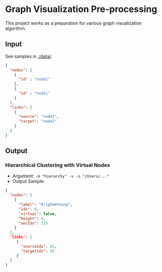 # Graph Visualization Pre-processing

This project works as a preparation for various graph visualization algorithm.

## Input
See samples in  [./data/](https://github.com/Francbob/GraphVisPreprocess/tree/master/data).

```json
{
  "nodes": [
    {
      "id" : "node1"
    },
    {
      "id" : "node1"
    }
  ],
  "links": [
    {
      "source": "node1",
      "target": "node2" 
    }
  ]
}
```

## Output

### Hierarchical Clustering with Virtual Nodes

- Argument: `-m "hierarchy" -v -s "/Users/..."`
- Output Sample:
```json
{
  "nodes": [
    {
      "label": "BrighamYoung",
      "idx": 0,
      "virtual": false,
      "height": 0,
      "ancIdx": 115
    }
  ],
  'links': [
     {
       "sourceIdx": 81,
       "targetIdx": 82
     }
  ]
}
```